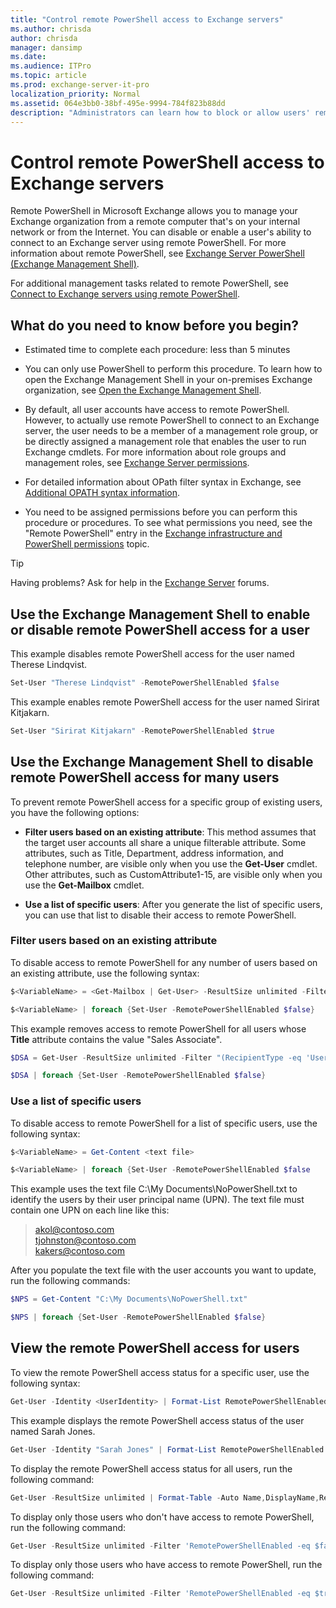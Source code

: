 ```yaml
---
title: "Control remote PowerShell access to Exchange servers"
ms.author: chrisda
author: chrisda
manager: dansimp
ms.date:
ms.audience: ITPro
ms.topic: article
ms.prod: exchange-server-it-pro
localization_priority: Normal
ms.assetid: 064e3bb0-38bf-495e-9994-784f823b88dd
description: "Administrators can learn how to block or allow users' remote PowerShell access to Exchange servers."
---
```


# Control remote PowerShell access to Exchange servers

Remote PowerShell in Microsoft Exchange allows you to manage your Exchange organization from a remote computer that's on your internal network or from the Internet. You can disable or enable a user's ability to connect to an Exchange server using remote PowerShell. For more information about remote PowerShell, see [Exchange Server PowerShell (Exchange Management Shell)](exchange-management-shell.md).

For additional management tasks related to remote PowerShell, see [Connect to Exchange servers using remote PowerShell](connect-to-exchange-servers-using-remote-powershell.md).

## What do you need to know before you begin?

- Estimated time to complete each procedure: less than 5 minutes

- You can only use PowerShell to perform this procedure. To learn how to open the Exchange Management Shell in your on-premises Exchange organization, see [Open the Exchange Management Shell](open-the-exchange-management-shell.md).

- By default, all user accounts have access to remote PowerShell. However, to actually use remote PowerShell to connect to an Exchange server, the user needs to be a member of a management role group, or be directly assigned a management role that enables the user to run Exchange cmdlets. For more information about role groups and management roles, see [Exchange Server permissions](https://docs.microsoft.com/Exchange/permissions/permissions).

- For detailed information about OPath filter syntax in Exchange, see [Additional OPATH syntax information](recipient-filters.md#additional-opath-syntax-information).

- You need to be assigned permissions before you can perform this procedure or procedures. To see what permissions you need, see the "Remote PowerShell" entry in the [Exchange infrastructure and PowerShell permissions](https://docs.microsoft.com/Exchange/permissions/feature-permissions/infrastructure-permissions) topic.

> [!TIP]
> Having problems? Ask for help in the [Exchange Server](https://go.microsoft.com/fwlink/p/?linkId=60612) forums.

## Use the Exchange Management Shell to enable or disable remote PowerShell access for a user

This example disables remote PowerShell access for the user named Therese Lindqvist.

```powershell
Set-User "Therese Lindqvist" -RemotePowerShellEnabled $false
```

This example enables remote PowerShell access for the user named Sirirat Kitjakarn.

```powershell
Set-User "Sirirat Kitjakarn" -RemotePowerShellEnabled $true
```

## Use the Exchange Management Shell to disable remote PowerShell access for many users

To prevent remote PowerShell access for a specific group of existing users, you have the following options:

- **Filter users based on an existing attribute**: This method assumes that the target user accounts all share a unique filterable attribute. Some attributes, such as Title, Department, address information, and telephone number, are visible only when you use the **Get-User** cmdlet. Other attributes, such as CustomAttribute1-15, are visible only when you use the **Get-Mailbox** cmdlet.

- **Use a list of specific users**: After you generate the list of specific users, you can use that list to disable their access to remote PowerShell.

### Filter users based on an existing attribute

To disable access to remote PowerShell for any number of users based on an existing attribute, use the following syntax:

```powershell
$<VariableName> = <Get-Mailbox | Get-User> -ResultSize unlimited -Filter <Filter>
```

```powershell
$<VariableName> | foreach {Set-User -RemotePowerShellEnabled $false}
```

This example removes access to remote PowerShell for all users whose **Title** attribute contains the value "Sales Associate".

```powershell
$DSA = Get-User -ResultSize unlimited -Filter "(RecipientType -eq 'UserMailbox') -and (Title -like '*Sales Associate*')"
```

```powershell
$DSA | foreach {Set-User -RemotePowerShellEnabled $false}
```

### Use a list of specific users

To disable access to remote PowerShell for a list of specific users, use the following syntax:

```powershell
$<VariableName> = Get-Content <text file>
```

```powershell
$<VariableName> | foreach {Set-User -RemotePowerShellEnabled $false
```

This example uses the text file C:\My Documents\NoPowerShell.txt to identify the users by their user principal name (UPN). The text file must contain one UPN on each line like this:

> akol@contoso.com <br/> tjohnston@contoso.com <br/> kakers@contoso.com

After you populate the text file with the user accounts you want to update, run the following commands:

```powershell
$NPS = Get-Content "C:\My Documents\NoPowerShell.txt"
```

```powershell
$NPS | foreach {Set-User -RemotePowerShellEnabled $false}
```

## View the remote PowerShell access for users

To view the remote PowerShell access status for a specific user, use the following syntax:

```powershell
Get-User -Identity <UserIdentity> | Format-List RemotePowerShellEnabled
```

This example displays the remote PowerShell access status of the user named Sarah Jones.

```powershell
Get-User -Identity "Sarah Jones" | Format-List RemotePowerShellEnabled
```

To display the remote PowerShell access status for all users, run the following command:

```powershell
Get-User -ResultSize unlimited | Format-Table -Auto Name,DisplayName,RemotePowerShellEnabled
```

To display only those users who don't have access to remote PowerShell, run the following command:

```powershell
Get-User -ResultSize unlimited -Filter 'RemotePowerShellEnabled -eq $false'
```

To display only those users who have access to remote PowerShell, run the following command:

```powershell
Get-User -ResultSize unlimited -Filter 'RemotePowerShellEnabled -eq $true'
```
